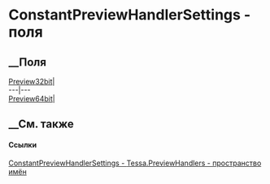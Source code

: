 # ConstantPreviewHandlerSettings - поля
##  __Поля
[Preview32bit](F_Tessa_PreviewHandlers_ConstantPreviewHandlerSettings_Preview32bit.htm)|  
---|---  
[Preview64bit](F_Tessa_PreviewHandlers_ConstantPreviewHandlerSettings_Preview64bit.htm)|  
## __См. также
#### Ссылки
[ConstantPreviewHandlerSettings -
](T_Tessa_PreviewHandlers_ConstantPreviewHandlerSettings.htm)
[Tessa.PreviewHandlers - пространство имён](N_Tessa_PreviewHandlers.htm)
